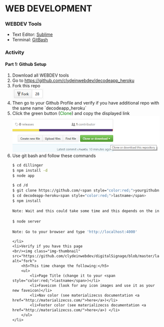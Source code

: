 <h1>WEB DEVELOPMENT</h1>
<h3>WEBDEV Tools</h3>
<ul>
<li>Text Editor: <a href="https://www.sublimetext.com/3">Sublime</a></li>
<li>Terminal: <a href="https://git-scm.com/downloads">GitBash</a></li>
</ul>

<h3>Activity</h3>
<h4>Part 1: Github Setup</h4>
<ol>
 <li>Download all WEBDEV tools</li>	
 <li>Go to <a href="https://github.com/clydeinwebdev/decodeapp_heroku">https://github.com/clydeinwebdev/decodeapp_heroku</a></li>
 <li>Fork this repo 
  <br/>
  <img class="img-thumbnail"  src="https://github.com/clydeinwebdev/digitalSignage/blob/master/fork1.png" alt="fork"></li>
 <li>Then go to your Github Profile and verify if you have additional repo with the same name `decodeapp_heroku`</li>
 <li>Click the green button (<span style="color:green;">Clone</span>) and copy the displayed link<br/>
  <img class="img-thumbnail"  src="https://github.com/clydeinwebdev/digitalSignage/blob/master/clone.png" alt="fork">
 </li>
 <li>Use git bash and follow these commands
 
 
 
 ```sh
$ cd dillinger
$ npm install -d
$ node app
```
 
 
 
 
 ```sh
 $ cd /d
 $ git clone https://github.com/<span style="color:red;">yourgithubname</span>/decodeapp_heroku.git decodeapp-heroku<span style="color:red;">lastname</span>
 $ cd decodeapp-heroku<span style="color:red;">lastname</span>
 $ npm install

 Note: Wait and this could take some time and this depends on the internet connection speed.

 $ node server

 Note: Go to your browser and type 'http://localhost:4000'
```	

	</li>	
	<li>Verify if you have this page
	<br/><img class="img-thumbnail" src="https://github.com/clydeinwebdev/digitalSignage/blob/master/landingpage.png" alt="fork">
		<h5>This time change the following:</h5>
		<ul>
			<li>Page Title (change it to your <span style="color:red;">lastname</span>)</li>
			<li>Faveicon (look for any icon images and use it as your new faveicon)</li>
			<li>Nav color (see materializecss documentation <a href="http://materializecss.com/">here</a>)</li>
			<li>Footer color (see materializecss documentation <a href="http://materializecss.com/">here</a>) </li>
		</ul>
	</li>
</ol>
